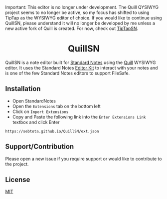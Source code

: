 Important: This editor is no longer under development. The Quill QYSIWYG project seems to no longer be active, so my focus has shifted to using TipTap as the WYSIWYG editor of choice. If you would like to continue using QuillSN, please understand it will no longer be developed by me unless a new active fork of Quill is created. For now, check out [TipTapSN](https://github.com/SebTota/TipTapSN).

<h1 align="center">
  <a >QuillSN</a>
</h1>

QuillSN is a note editor built for [Standard Notes](https://standardnotes.com/) using the [Quill](https://github.com/quilljs/quill) WYSIWYG editor. 
It uses the Standard Notes [Editor Kit](https://github.com/standardnotes/editor-kit) to interact with your notes and is one of the few Standard Notes editors to support FileSafe.

## Installation
* Open StandardNotes
* Open the `Extensions` tab on the bottom left
* Click on `Import Extensions`
* Copy and Paste the following link into the `Enter Extensions Link` textbox and click Enter
```
https://sebtota.github.io/QuillSN/ext.json
```

## Support/Contribution
Please open a new issue if you require support or would like to contribute to the project. 

## License
[MIT](https://choosealicense.com/licenses/mit/)
